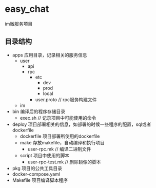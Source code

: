 # easy_chat
im微服务项目

## 目录结构
- apps 应用目录，记录相关的服务信息
  - user
    - api
    - rpc
      - etc
        - dev
        - prod
        - local
      - user.proto  // rpc服务构建文件
  - im
- bin 编译后的程序存储目录
  - exec.sh // 记录项目中可能使用的命令
- deploy 项目部署相关的信息，如部署的时候一些程序的配置，sql或者dockerfile
  - dockerfile 项目部署所使用的dockerfile
  - make 存放makefile，自动编译和执行项目
    - user-rpc.mk // 编译二进制文件
  - script 项目中使用的脚本
    - user-rpc-test.mk // 删除镜像的脚本
- pkg 项目的公共工具目录
- docker-compose.yaml
- Makefile 项目编译脚本程序